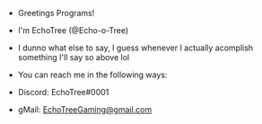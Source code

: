 -    Greetings Programs!
- I'm EchoTree (@Echo-o-Tree)

- I dunno what else to say, I guess whenever I actually acomplish something I'll say so above lol

- You can reach me in the following ways:
- Discord: EchoTree#0001
- gMail: EchoTreeGaming@gmail.com

<!---
Echo-o-Tree/Echo-o-Tree is a ✨ special ✨ repository because its `README.md` (this file) appears on your GitHub profile.
You can click the Preview link to take a look at your changes.
--->
